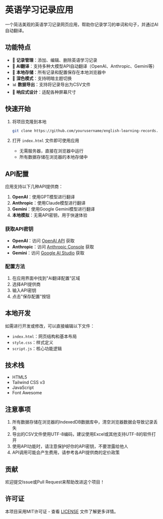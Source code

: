 # 英语学习记录应用

一个简洁美观的英语学习记录网页应用，帮助你记录学习的单词和句子，并通过AI自动翻译。

## 功能特点

- 📝 **记录管理**：添加、编辑、删除英语学习记录
- 🤖 **AI翻译**：支持多种大模型API自动翻译（OpenAI、Anthropic、Gemini等）
- 💾 **本地存储**：所有记录和配置保存在本地浏览器中
- 🌙 **深色模式**：支持明暗主题切换
- 📊 **数据导出**：支持将记录导出为CSV文件
- 📱 **响应式设计**：适配各种屏幕尺寸

## 快速开始

1. 将项目克隆到本地
   ```bash
   git clone https://github.com/yourusername/english-learning-records.git
   ```

2. 打开 `index.html` 文件即可使用应用
   - 无需服务器，直接在浏览器中运行
   - 所有数据存储在浏览器的本地存储中

## API配置

应用支持以下几种API提供商：

1. **OpenAI**：使用GPT模型进行翻译
2. **Anthropic**：使用Claude模型进行翻译
3. **Gemini**：使用Google Gemini模型进行翻译
4. **本地模拟**：无需API密钥，用于快速体验

### 获取API密钥

- **OpenAI**：访问 [OpenAI API](https://platform.openai.com/api-keys) 获取
- **Anthropic**：访问 [Anthropic Console](https://console.anthropic.com/) 获取
- **Gemini**：访问 [Google AI Studio](https://aistudio.google.com/app/apikey) 获取

### 配置方法

1. 在应用界面中找到"AI翻译配置"区域
2. 选择API提供商
3. 输入API密钥
4. 点击"保存配置"按钮

## 本地开发

如需进行开发或修改，可以直接编辑以下文件：

- `index.html`：网页结构和基本布局
- `style.css`：样式定义
- `script.js`：核心功能逻辑

## 技术栈

- HTML5
- Tailwind CSS v3
- JavaScript
- Font Awesome

## 注意事项

1. 所有数据存储在浏览器的IndexedDB数据库中，清空浏览器数据会导致记录丢失
2. 导出的CSV文件使用UTF-8编码，建议使用Excel或其他支持UTF-8的软件打开
3. 使用API功能时，请注意保护好你的API密钥，不要泄露给他人
4. API调用可能会产生费用，请参考各API提供商的定价政策

## 贡献

欢迎提交Issue或Pull Request来帮助改进这个项目！

## 许可证

本项目采用MIT许可证 - 查看 [LICENSE](LICENSE) 文件了解更多详情。